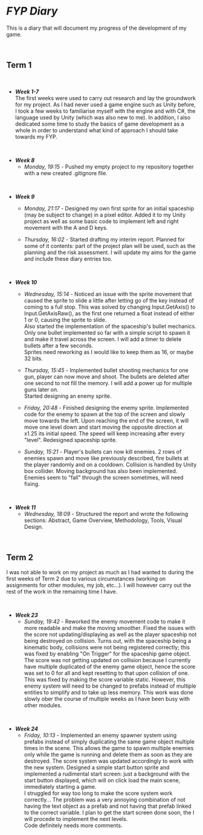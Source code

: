# ***FYP Diary*** 

This is a diary that will document my progress of the development of my game. 

<br>

## **Term 1**

<br>

- ***Week 1-7*** <br>
The first weeks were used to carry out research and lay the groundwork for my project. As I had never used a game engine such as Unity before, I took a few weeks to familiarise myself with the engine and with C#, the language used by Unity (which was also new to me).  In addition, I also dedicated some time to study the basics of game development as a whole in order to understand what kind of approach I should take towards my FYP.

<br>

- ***Week 8*** 
    - *Monday, 19:15* - Pushed my empty project to my repository together with a new created .gitignore file.

<br>

- ***Week 9*** 
    - *Monday, 21:17* - Designed my own first sprite for an initial spaceship (may be subject to change) in a pixel editor. Added it to my Unity project as well as some basic code to implement left and right movement with the A and D keys.

    - *Thursday, 16:02* - Started drafting my interim report. Planned for some of it contents: part of the project plan will be used, such as the planning and the risk assessment. I will update my aims for the game and include these diary entries too.

<br>

 - ***Week 10*** 
    - *Wednesday, 15:14* - Noticed an issue with the sprite movement that caused the sprite to slide a little after letting go of the key instead of coming to a full stop. This was solved by changing Input.GetAxis() to Input.GetAxisRaw(), as the first one returned a float instead of either 1 or 0, causing the sprite to slide. <br>
    Also started the implementation of the spaceship's bullet mechanics. Only one bullet implemented so far with a simple script to spawn it and make it travel across the screen. I will add a timer to delete bullets after a few seconds. <br>
    Sprites need reworking as I would like to keep them as 16, or maybe 32 bits.

    - *Thursday, 15:45* - Implemented bullet shooting mechanics for one gun, player can now move and shoot. The bullets are deleted after one second to not fill the memory. I will add a power up for multiple guns later on. <br>
    Started designing an enemy sprite.

    - *Friday, 20:48* - Finished designing the enemy sprite. Implemented code for the enemy to spawn at the top of the screen and slowly move towards the left. Upon reaching the end of the screen, it will move one level down and start moving the opposite direction at x1.25 its initial speed. The speed will keep increasing after every "level".
    Redesigned spaceship sprite.

    - *Sunday, 15:21* - Player's bullets can now kill enemies. 2 rows of enemies spawn and move like previously described, fire bullets at the player randomly and on a cooldown. Collision is handled by Unity box collider. Moving background has also been implemented. Enemies seem to "fall" through the screen sometimes, will need fixing.

<br>

 - ***Week 11*** 
    - *Wednesday, 18:09* - Structured the report and wrote the following sections: Abstract, Game Overview, Methodology, Tools, Visual Design.


<br>

## **Term 2**

I was not able to work on my project as much as I had wanted to during the first weeks of Term 2 due to various circumstances (working on assignments for other modules, my job, etc...). I will however carry out the rest of the work in the remaining time I have.

<br>

 - ***Week 23*** 
    - *Sunday, 19:42* - Reworked the enemy movement code to make it more readable and make the moving smoother. Fixed the issues with the score not updating/displaying as well as the player spaceship not being destroyed on collision. Turns out, with the spaceship being a kinematic body, collisions were not being registered correctly; this was fixed by enabling "On Trigger" for the spaceship game object. The score was not getting updated on collision because I currently have multiple duplicated of the enemy game object, hence the score was set to 0 for all and kept resetting to that upon collision of one. This was fixed by making the score variable static. However, this enemy system will need to be changed to prefabs instead of multiple entities to simplify and to take up less memory.
    This work was done slowly ober the course of multiple weeks as I have been busy with other modules.


<br>

 - ***Week 24*** 
    - *Friday, 10:13* - Implemented an enemy spawner system using prefabs instead of simply duplicating the same game object multiple times in the scene. This allows the game to spawn multiple enemies only while the game is running and delete them as soon as they are destroyed. The score system was updated accordingly to work with the new system.
    Designed a simple start button sprite and implemented a rudimental start screen: just a background with the start button displayed, which will on click load the main scene, immediately starting a game. <br>
    I struggled for way too long to make the score system work correctly... The problem was a very annoying combination of not having the text object as a prefab and not having that prefab linked to the correct variable. I plan to get the start screen done soon, the I will procede to implement the next levels. <br>
    Code definitely needs more comments.